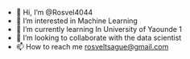 - 👋 Hi, I’m @Rosvel4044
- 👀 I’m interested in Machine Learning
- 🌱 I’m currently learning In University of Yaounde 1 
- 💞️ I’m looking to collaborate  with the data scientist
- 📫 How to reach me rosveltsague@gmail.com

<!---
Rosvel4044/Rosvel4044 is a ✨ special ✨ repository because its `README.md` (this file) appears on your GitHub profile.
You can click the Preview link to take a look at your changes.
--->
